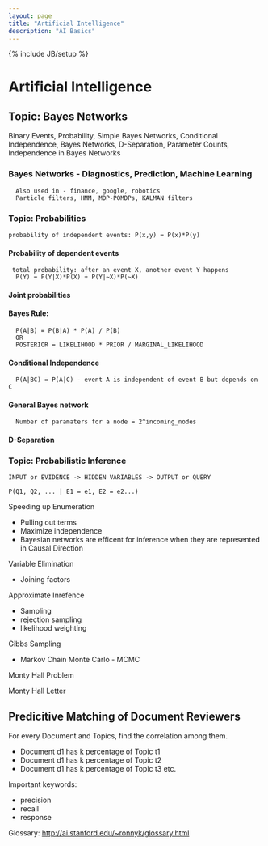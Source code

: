 ```yaml
---
layout: page
title: "Artificial Intelligence"
description: "AI Basics"
---
```


{% include JB/setup %}


# Artificial Intelligence

## Topic: Bayes Networks

Binary Events, Probability, Simple Bayes Networks, Conditional Independence,
Bayes Networks, D-Separation, Parameter Counts, Independence in Bayes Networks

### Bayes Networks - Diagnostics, Prediction, Machine Learning

      Also used in - finance, google, robotics
      Particle filters, HMM, MDP-POMDPs, KALMAN filters

### Topic: Probabilities

    probability of independent events: P(x,y) = P(x)*P(y)

#### Probability of dependent events

     total probability: after an event X, another event Y happens
      P(Y) = P(Y|X)*P(X) + P(Y|~X)*P(~X)

#### Joint probabilities

#### Bayes Rule:

      P(A|B) = P(B|A) * P(A) / P(B)
      OR
      POSTERIOR = LIKELIHOOD * PRIOR / MARGINAL_LIKELIHOOD

#### Conditional Independence

      P(A|BC) = P(A|C) - event A is independent of event B but depends on C

#### General Bayes network

      Number of paramaters for a node = 2^incoming_nodes

#### D-Separation
      

### Topic: Probabilistic Inference

    INPUT or EVIDENCE -> HIDDEN VARIABLES -> OUTPUT or QUERY

    P(Q1, Q2, ... | E1 = e1, E2 = e2...) 

Speeding up Enumeration
 * Pulling out terms
 * Maximize independence
 * Bayesian networks are efficent for inference when 
   they are represented in Causal Direction

Variable Elimination
   - Joining factors

Approximate Inrefence
   - Sampling
   - rejection sampling
   - likelihood weighting

Gibbs Sampling
   - Markov Chain Monte Carlo - MCMC

Monty Hall Problem

Monty Hall Letter


## Predicitive Matching of Document Reviewers

For every Document and Topics, find the correlation among them.
 * Document d1 has k percentage of Topic t1
 * Document d1 has k percentage of Topic t2
 * Document d1 has k percentage of Topic t3 etc.

Important keywords:
 * precision
 * recall
 * response

Glossary: <http://ai.stanford.edu/~ronnyk/glossary.html>
